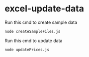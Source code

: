 # excel-update-data
Run this cmd to create sample data
```
node createSampleFiles.js
```

Run this cmd to update data
```
node updatePrices.js
```
